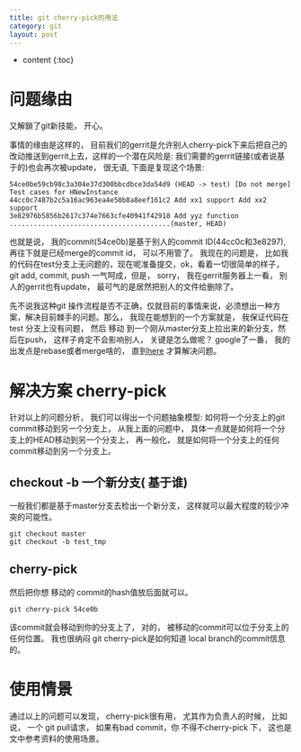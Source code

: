 ```yaml
---
title: git cherry-pick的用法
category: git
layout: post
---
```

* content
{:toc}

# 问题缘由

又解鎖了git新技能， 开心。

事情的缘由是这样的， 目前我们的gerrit是允许别人cherry-pick下来后把自己的改动推送到gerrit上去，这样的一个潜在风险是:
我们需要的gerrit链接(或者说基于的)也会再次被update， 很无语, 下面是复现这个场景:

```git
54ce0be59cb98c3a304e37d300bbcdbce3da54d9 (HEAD -> test) [Do not merge] Test cases for HNewInstance
44cc0c7487b2c5a16ac963ea4e50b8a8eef161c2 Add xx1 support Add xx2 support
3e82976b5856b2617c374e7663cfe40941f42918 Add yyz function
........................................(master, HEAD)
```

也就是说， 我的commit(54ce0b)是基于别人的commit ID(44cc0c和3e8297), 再往下就是已经merge的commit id， 可以不用管了。
我现在的问题是， 比如我的代码在test分支上无问题的，现在呢准备提交，ok，看着一切很简单的样子， git add, commit, push
一气呵成，但是， sorry， 我在gerrit服务器上一看， 别人的gerrit也有update， 最可气的是居然把别人的文件给删除了。

先不说我这种git 操作流程是否不正确，仅就目前的事情来说，必须想出一种方案，解决目前棘手的问题。那么， 我现在能想到的一个方案就是，
我保证代码在 test 分支上没有问题， 然后 移动 到一个刚从master分支上拉出来的新分支，然后在push， 这样子肯定不会影响别人，
关键是怎么做呢？ google了一番， 我的出发点是rebase或者merge啥的， 直到[here](https://mattstauffer.com/blog/how-to-merge-only-specific-commits-from-a-pull-request/)
才算解决问题。

# 解决方案 cherry-pick

针对以上的问题分析， 我们可以得出一个问题抽象模型: 如何将一个分支上的git commit移动到另一个分支上， 从我上面的问题中， 具体一点就是如何将一个分支上的HEAD移动到另一个分支上，
再一般化， 就是如何将一个分支上的任何commit移动到另一个分支上。

## checkout -b 一个新分支( 基于谁)

一般我们都是基于master分支去检出一个新分支， 这样就可以最大程度的较少冲突的可能性。

```git
git checkout master
git checkout -b test_tmp
```

## cherry-pick

然后把你想 移动的  commit的hash值放后面就可以。 

```git
git cherry-pick 54ce0b
```
该commit就会移动到你的分支上了， 对的， 被移动的commit可以位于分支上的任何位置。 我也很纳闷 git cherry-pick是如何知道
local branch的commit信息的。

# 使用情景

通过以上的问题可以发现， cherry-pick很有用， 尤其作为负责人的时候， 比如说， 一个 git pull请求， 如果有bad commit，你
不得不cherry-pick 下， 这也是文中参考资料的使用场景。 



